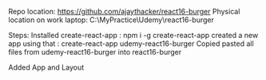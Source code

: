 Repo location: https://github.com/ajaythacker/react16-burger
Physical location on work laptop: C:\MyPractice\Udemy\react16-burger

Steps: Installed create-react-app : npm i -g create-react-app
created a new app using that : create-react-app udemy-react16-burger
Copied pasted all files from udemy-react16-burger into react16-burger

Added App and Layout
